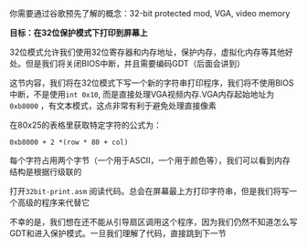 你需要通过谷歌预先了解的概念：32-bit protected mod, VGA, video memory

**目标：在32位保护模式下打印到屏幕上**

32位模式允许我们使用32位寄存器和内存地址，保护内存，虚拟化内存等其他好处。但是我们将关闭BIOS中断，并且需要编码GDT（后面会讲到）

这节内容，我们将在32位模式下写一个新的字符串打印程序，我们将不使用BIOS中断，不是使用`int 0x10`, 而是直接处理VGA视频内存.VGA内存起始地址为`0xb8000` ，有文本模式，这点非常有利于避免处理直接像素

在80x25的表格里获取特定字符的公式为：

```armnasm
0xb8000 + 2 *(row * 80 + col)
```

每个字符占用两个字节（一个用于ASCII，一个用于颜色等），我们可以看到内存结构是根据行级联的

打开`32bit-print.asm` 阅读代码。总会在屏幕最上方打印字符串，但是我们将写一个高级的程序来代替它

不幸的是，我们想在还不能从引导扇区调用这个程序，因为我们仍然不知道怎么写GDT和进入保护模式。一旦我们理解了代码，直接跳到下一节